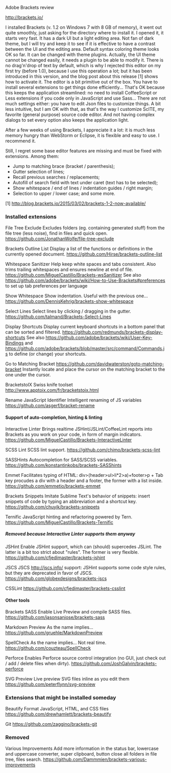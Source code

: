 Adobe Brackets review

http://brackets.io/

I installed Brackets (v. 1.2 on Windows 7 with 8 GB of memory), it went out quite smoothly, just asking for the directory where to install it.
I opened it, it starts very fast.
It has a dark UI but a light editing area. Not fan of dark theme, but I will try and keep it to see if it is effective to have a contrast between the UI and the editing area.
Default syntax coloring theme looks OK so far. It can be changed with theme plugins.
Actually, the UI theme cannot be changed easily, it needs a plugin to be able to modify it.
There is no drag'n'drop of text by default, which is why I rejected this editor on my first try (before 1.0), because I use this operation a lot; but it has been introduced in this version, and the blog post about this release [1] shows how to activate it.
The editor is a bit primitive out of the box. You have to install several extensions to get things done efficiently... That's OK because this keeps the application streamlined: no need to install CoffeeScript or Less extensions if you code only in JavaScript and use Sass...
There are not much settings either: you have to edit Json files to customize things. A bit less intuitive, but I am OK with that, as that's the way I customize ScITE, my favorite (general purpose) source code editor. And not having complex dialogs to set every option also keeps the application light.

After a few weeks of using Brackets, I appreciate it a lot: it is much less memory hungry than WebStorm or Eclipse, it is flexible and easy to use.
I recommend it.

Still, I regret some base editor features are missing and must be fixed with extensions. Among them:

- Jump to matching brace (bracket / parenthesis);
- Gutter selection of lines;
- Recall previous searches / replacements;
- Autofill of search field with text under caret (text has to be selected);
- Show whitespace / end of lines / indentation guides / right margin;
- Selection to upper / lower case; and some more.

[1] http://blog.brackets.io/2015/03/02/brackets-1-2-now-available/

### Installed extensions

File Tree Exclude
Excludes folders (eg. containing generated stuff) from the file tree (less noise), find in files and quick open.
https://github.com/JonathanWolfe/file-tree-exclude

Brackets Outline List
Display a list of the functions or definitions in the currently opened document.
https://github.com/Hirse/brackets-outline-list

Whitespace Sanitizer
Help keep white spaces and tabs consistent. Also trims trailing whitespaces and ensures newline at end of file.
https://github.com/MiguelCastillo/Brackets-wsSanitizer
See also https://github.com/adobe/brackets/wiki/How-to-Use-Brackets#preferences to set up tab preferences per language

Show Whitespace
Show indentation. Useful with the previous one...
https://github.com/DennisKehrig/brackets-show-whitespace

Select Lines
Select lines by clicking / dragging in the gutter.
https://github.com/talmand/Brackets-Select-Lines

Display Shortcuts
Display current keyboard shortcuts in a bottom panel that can be sorted and filtered.
https://github.com/redmunds/brackets-display-shortcuts
See also https://github.com/adobe/brackets/wiki/User-Key-Bindings and https://github.com/adobe/brackets/blob/master/src/command/Commands.js to define (or change) your shortcuts.

Go to Matching Bracket
https://github.com/davidwaterston/goto-matching-bracket
Instantly locate and place the cursor on the matching bracket to the one under the cursor.

BracketstoIX
Swiss knife toolset
http://www.apptoix.com/fr/bracketstoix.html

Rename JavaScript Identifier
Intelligent renaming of JS variables
https://github.com/asgerf/bracket-rename


#### Support of auto-completion, hinting & linting

Interactive Linter
Brings realtime JSHint/JSLint/CoffeeLint reports into Brackets as you work on your code, in form of margin indicators.
https://github.com/MiguelCastillo/Brackets-InteractiveLinter

SCSS Lint
SCSS lint support.
https://github.com/chimo/brackets-scss-lint

SASSHints
Autocompletion for SASS/SCSS variables.
https://github.com/konstantinkobs/brackets-SASShints

Emmet
Facilitates typing of HTML: div>(header>ul>li*2>a)+footer>p + Tab key procudes a div with a header and a footer, the former with a list inside.
https://github.com/emmetio/brackets-emmet

Brackets Snippets
Imitate Sublime Text's behavior of snippets: insert snippets of code by typing an abbreviation and a shortcut key.
https://github.com/chuyik/brackets-snippets

Ternific
JavaScript hinting and refactoring powered by Tern.
https://github.com/MiguelCastillo/Brackets-Ternific

##### Removed because Interactive Linter supports them anyway

JSHint
Enable JSHint support, which can (should) supercedes JSLint. The latter is a bit too strict about "rules". The former is very flexible.
https://github.com/cfjedimaster/brackets-jshint

JSCS
JSCS <http://jscs.info/> support: JSHint supports some code style rules, but they are deprecated in favor of JSCS.
https://github.com/globexdesigns/brackets-jscs

CSSLint
https://github.com/cfjedimaster/brackets-csslint


#### Other tools

Brackets SASS
Enable Live Preview and compile SASS files.
https://github.com/jasonsanjose/brackets-sass

Markdown Preview
As the name implies...
https://github.com/gruehle/MarkdownPreview

SpellCheck
As the name implies... Not real time.
https://github.com/couzteau/SpellCheck

Perforce
Enables Perforce source control integration (no GUI, just check out / add / delete files when dirty).
https://github.com/JoshGalvin/brackets-perforce

SVG Preview
Live preview SVG files inline as you edit them
https://github.com/peterflynn/svg-preview


### Extensions that might be installed someday

Beautify
Format JavaScript, HTML, and CSS files
https://github.com/drewhamlett/brackets-beautify

Git
https://github.com/zaggino/brackets-git

### Removed

Various Improvements
Add more information in the status bar, lowercase and uppercase converter, super clipboard, button close all folders in file tree, files search.
https://github.com/Dammmien/brackets-various-improvements



